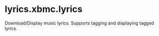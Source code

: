 lyrics.xbmc.lyrics
==================

Download/Display music lyrics. Supports tagging and displaying tagged lyrics.